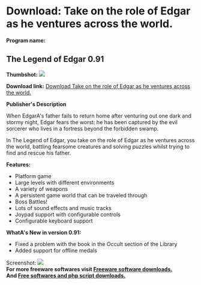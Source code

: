 # Download: Take on the role of Edgar as he ventures across the world.

**Program name:**

## The Legend of Edgar 0.91

  
**Thumbshot:** ![](http://www.freewarefiles.com/screenshot/legendedgar_md.jpg)   
  
**Download link:** [Download Take on the role of Edgar as he ventures across the world.](http://freesoftwares.boysofts.com/The-Legend-of-Edgar_program_65763.html)  
  


**Publisher's Description**  
  


When EdgarA's father fails to return home after venturing out one dark and stormy night, Edgar fears the worst: he has been captured by the evil sorcerer who lives in a fortress beyond the forbidden swamp. 

In The Legend of Edgar, you take on the role of Edgar as he ventures across the world, battling fearsome creatures and solving puzzles whilst trying to find and rescue his father.

**Features:**

  * Platform game 
  * Large levels with different environments 
  * A variety of weapons 
  * A persistent game world that can be traveled through 
  * Boss Battles! 
  * Lots of sound effects and music tracks 
  * Joypad support with configurable controls 
  * Configurable keyboard support 

**WhatA's New in version 0.91:**

  * Fixed a problem with the book in the Occult section of the Library 
  * Added support for offline medals 

  
  
Screenshot: ![](http://www.freewarefiles.com/screenshot/legendedgar.jpg)   
**For more freeware softwares visit [Freeware software downloads.](http://freesoftwares.boysofts.com/)**   
**And [Free softwares and php script downloads.](http://www.boysofts.com/)**
